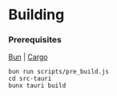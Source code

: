 # Building

### Prerequisites

[Bun](https://bun.sh/) | [Cargo](https://www.rust-lang.org/tools/install)


```console
bun run scripts/pre_build.js
cd src-tauri
bunx tauri build
```